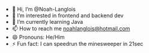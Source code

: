 - 👋 Hi, I’m @Noah-Langlois
- 👀 I’m interested in frontend and backend dev
- 🌱 I’m currently learning Java
- 📫 How to reach me noahlanglois@hotmail.com
- 😄 Pronouns: He/Him
- ⚡ Fun fact: I can speedrun the minesweeper in 21sec
